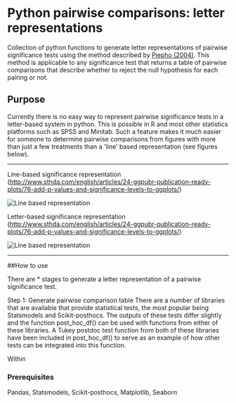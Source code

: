# Python pairwise comparisons: letter representations

Collection of python functions to generate letter representations of pairwise significance tests using the method described by [Piepho (2004)](http://dx.doi.org/10.1198/1061860043515). This method is applicable to any significance test that returns a table of pairwise comparisons that describe whether to reject the null hypothesis for each pairing or not.

## Purpose
Currently there is no easy way to represent pairwise significance tests in a letter-based system in python. This is possible in R and most other statistics platforms such as SPSS and Minitab. Such a feature makes it much easier for someone to determine pairwise comparisons from figures with more than just a few treatments than a 'line' based representation (see figures below). 
___

Line-based significance representation (http://www.sthda.com/english/articles/24-ggpubr-publication-ready-plots/76-add-p-values-and-significance-levels-to-ggplots/)

![Line based representation](http://www.sthda.com/english/sthda-upload/images/ggpubr/add-pvalues-to-ggplots.png)

Letter-based significance representation (http://www.sthda.com/english/articles/24-ggpubr-publication-ready-plots/76-add-p-values-and-significance-levels-to-ggplots/)

![Line based representation](http://www.sthda.com/english/sthda-upload/images/ggpubr/add-pvalues-to-ggplots.png)
___

##How to use

There are * stages to generate a letter representation of a pairwise significance test.

Step 1: Generate pairwise comparison table
There are a number of libraries that are available that provide statistical tests, the most popular being Statsmodels and Scikit-posthocs. The outputs of these tests differ slightly and the function post_hoc_df() can be used with functions from either of these libraries. A Tukey postdoc test function from both of these libraries have been included in post_hoc_df() to serve as an example of how other tests can be integrated into this function.

Within 



### Prerequisites

Pandas, Statsmodels, Scikit-posthocs, Matplotlib, Seaborn
